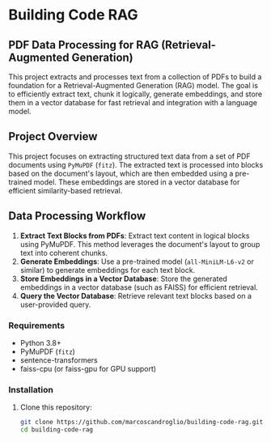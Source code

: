 # Building Code RAG

## PDF Data Processing for RAG (Retrieval-Augmented Generation)

This project extracts and processes text from a collection of PDFs to build a foundation for a Retrieval-Augmented Generation (RAG) model. The goal is to efficiently extract text, chunk it logically, generate embeddings, and store them in a vector database for fast retrieval and integration with a language model.

## Project Overview

This project focuses on extracting structured text data from a set of PDF documents using `PyMuPDF` (`fitz`). The extracted text is processed into blocks based on the document's layout, which are then embedded using a pre-trained model. These embeddings are stored in a vector database for efficient similarity-based retrieval.

## Data Processing Workflow

1. **Extract Text Blocks from PDFs**: Extract text content in logical blocks using PyMuPDF. This method leverages the document's layout to group text into coherent chunks.
2. **Generate Embeddings**: Use a pre-trained model (`all-MiniLM-L6-v2` or similar) to generate embeddings for each text block.
3. **Store Embeddings in a Vector Database**: Store the generated embeddings in a vector database (such as FAISS) for efficient retrieval.
4. **Query the Vector Database**: Retrieve relevant text blocks based on a user-provided query.

### Requirements

- Python 3.8+
- PyMuPDF (`fitz`)
- sentence-transformers
- faiss-cpu (or faiss-gpu for GPU support)

### Installation

1. Clone this repository:
   ```bash
   git clone https://github.com/marcoscandroglio/building-code-rag.git
   cd building-code-rag
